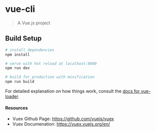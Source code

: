 # vue-cli

> A Vue.js project

## Build Setup

``` bash
# install dependencies
npm install

# serve with hot reload at localhost:8080
npm run dev

# build for production with minification
npm run build
```

For detailed explanation on how things work, consult the [docs for vue-loader](http://vuejs.github.io/vue-loader).

#### Resources
* Vuex Github Page: https://github.com/vuejs/vuex
* Vuex Documenation: https://vuex.vuejs.org/en/
